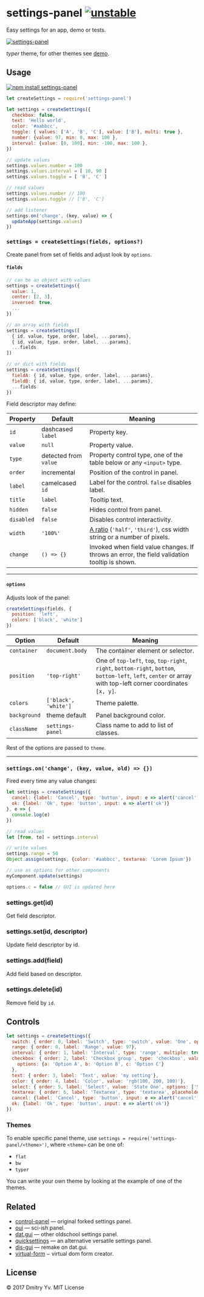 # settings-panel [![unstable](https://img.shields.io/badge/stability-unstable-green.svg)](http://github.com/badges/stability-badges)

Easy settings for an app, demo or tests.

<!-- TODO: really simple tiny cute image here -->
[![settings-panel](https://raw.githubusercontent.com/dfcreative/settings-panel/gh-pages/images/preview.png "settings-panel")](http://dfcreative.github.io/settings-panel/)

_typer_ theme, for other themes see [demo](http://dfcreative.github.io/settings-panel/).

## Usage

[![npm install settings-panel](https://nodei.co/npm/settings-panel.png?mini=true)](https://npmjs.org/package/settings-panel/)

```js
let createSettings = require('settings-panel')

let settings = createSettings({
  checkbox: false,
  text: 'Hello world',
  color: '#aabbcc',
  toggle: { values: ['A', 'B', 'C'], value: ['B'], multi: true },
  number: {value: 97, min: 0, max: 100 },
  interval: {value: [0, 100], min: -100, max: 100 },
})

// update values
settings.values.number = 100
settings.values.interval = [ 10, 90 ]
settings.values.toggle = [ 'B', 'C' ]

// read values
settings.values.number // 100
settings.values.toggle // ['B', 'C']

// add listener
settings.on('change', (key, value) => {
  updateApp(settings.values)
})
```

### `settings = createSettings(fields, options?)`

Create panel from set of fields and adjust look by `options`.

#### `fields`

```js
// can be an object with values
settings = createSettings({
  value: 1,
  center: [2, 3],
  inversed: true,
  ...
})

// an array with fields
settings = createSettings([
  { id, value, type, order, label, ...params},
  { id, value, type, order, label, ...params},
  ...fields
])

// or dict with fields
settings = createSettings({
  fieldA: { id, value, type, order, label, ...params},
  fieldB: { id, value, type, order, label, ...params},
  ...fields
})
```

Field descriptor may define:

Property | Default | Meaning
---|---|---
`id` | dashcased `label` | Property key.
`value` | `null` | Property value.
`type` | detected from `value` | Property control type, one of the table below or any `<input>` type.
`order` | incremental | Position of the control in panel.
`label` | camelcased `id` | Label for the control. `false` disables label.
`title` | `label` | Tooltip text.
`hidden` | `false` | Hides control from panel.
`disabled` | `false` | Disables control interactivity.
`width` | `'100%'` | [A ratio](https://npmjs.org/package/parse-fraction) (`'half'`, `'third'`), css width string or a number of pixels.
`change` | `() => {}` | Invoked when field value changes. If throws an error, the field validation tooltip is shown.

<!--
Field type specific properties:

Property | Default | Meaning
`min`, `max` | `0..100` | Numeric controls range.
`step`, `steps` | `1` | Numeric control step or stops.
`multi` | detected from `value` | Makes range an interval and select a multiselect.
`format` | `'hex'` | Defines color field format
`options` | `[]` | Choice control options, either an array `['Label1', 'Label2', ...]` or an object `{Label1: value1, Label2: value2}`.
`placeholder` | `null` | Textual controls placeholder.
-->

---

#### `options`

Adjusts look of the panel:

```js
createSettings(fields, {
  position: 'left',
  colors: ['black', 'white']
})
```

Option | Default | Meaning
---|---|---
`container` | `document.body` | The container element or selector.
`position` | `'top-right'` | One of `top-left`, `top`, `top-right`, `right`, `bottom-right`, `bottom`, `bottom-left`, `left`, `center` or array with top-left corner coordinates `[x, y]`.
`colors` | `['black', 'white']` | Theme palette.
`background` | theme default | Panel background color.
`className` | `settings-panel` | Class name to add to list of classes.

Rest of the options are passed to `theme`.


---

### `settings.on('change', (key, value, old) => {})`

Fired every time any value changes:

```js
let settings = createSettings({
  cancel: {label: 'Cancel', type: 'button', input: e => alert('cancel')},
  ok: {label: 'Ok', type: 'button', input: e => alert('ok')}
}, e => {
  console.log(e)
})

// read values
let [from, to] = settings.interval

// write values
settings.range = 50
Object.assign(settings, {color: '#aabbcc', textarea: 'Lorem Ipsum'})

// use as options for other components
myComponent.update(settings)

options.c = false // GUI is updated here
```

### settings.get(id)

Get field descriptor.

### settings.set(id, descriptor)

Update field descriptor by id.

### settings.add(field)

Add field based on descriptor.

### settings.delete(id)

Remove field by `id`.


## Controls

```js
let settings = createSettings({
  switch: { order: 0, label: 'Switch', type: 'switch', value: 'One', options: ['One', 'Two', 'Three']},
  range: { order: 0, label: 'Range', value: 97},
  interval: { order: 1, label: 'Interval', type: 'range', multiple: true, value: [33, 77]},
  checkbox: { order: 2, label: 'Checkbox group', type: 'checkbox', value: ['b', 'c'],
    options: {a: 'Option A', b: 'Option B', c: 'Option C'}
  },
  text: { order: 3, label: 'Text', value: 'my setting'},
  color: { order: 4, label: 'Color', value: 'rgb(100, 200, 100)'},
  select: { order: 5, label: 'Select', value: 'State One', options: ['State One', 'State Two', 'State Three']},
  textarea: { order: 6, label: 'Textarea', type: 'textarea', placeholder: 'long text...'},
  cancel: {label: 'Cancel', type: 'button', input: e => alert('cancel')},
  ok: {label: 'Ok', type: 'button', input: e => alert('ok')}
})
```

<!--
`title`, `header` |
`range`, `interval` |
`checkbox` |
`color` |
`select` |
`switch` |
`textarea` |
`text` |
`number` | -->
<!-- `canvas` | -->
<!-- `pad` | -->
<!-- `angle` | -->
<!-- `toggle` | -->
<!-- `gradient` | -->
<!-- `palette` | -->
<!-- `taglist` | -->
<!-- `file` | -->
<!-- `date` | -->
<!-- `time` | -->
<!-- `vec2`, `vec3`, `vec4` | -->
<!-- `volume` | -->
<!-- `log` | Logs output -->
<!-- `unit` | -->
<!-- `font` | -->
<!-- `ratio` | -->
<!-- `mic` | -->


### Themes

To enable specific panel theme, use `settings = require('settings-panel/<theme>')`, where `<theme>` can be one of:

* `flat`
* `bw`
* `typer`

You can write your own theme by looking at the example of one of the themes.


## Related

* [control-panel](https://github.com/freeman-lab/control-panel) — original forked settings panel.
* [oui](https://github.com/wearekuva/oui) — sci-ish panel.
* [dat.gui](https://github.com/dataarts/dat.gui) — other oldschool settings panel.
* [quicksettings](https://github.com/bit101/quicksettings) — an alternative versatile settings panel.
* [dis-gui](https://github.com/wwwtyro/dis-gui) — remake on dat.gui.
* [virtual-form](https://github.com/yoshuawuyts/virtual-form) − virtual dom form creator.

## License

© 2017 Dmitry Yv. MIT License

